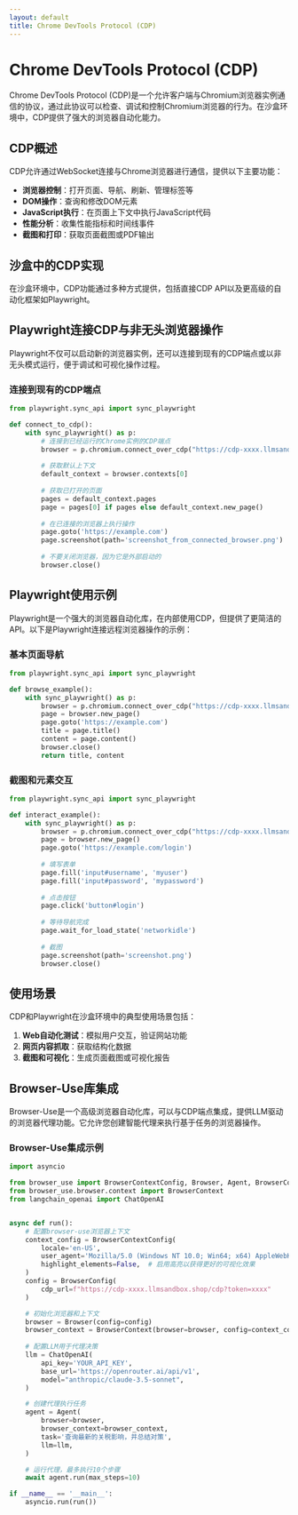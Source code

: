 ```yaml
---
layout: default
title: Chrome DevTools Protocol (CDP)
---
```


# Chrome DevTools Protocol (CDP)

Chrome DevTools Protocol (CDP)是一个允许客户端与Chromium浏览器实例通信的协议，通过此协议可以检查、调试和控制Chromium浏览器的行为。在沙盒环境中，CDP提供了强大的浏览器自动化能力。

## CDP概述

CDP允许通过WebSocket连接与Chrome浏览器进行通信，提供以下主要功能：

- **浏览器控制**：打开页面、导航、刷新、管理标签等
- **DOM操作**：查询和修改DOM元素
- **JavaScript执行**：在页面上下文中执行JavaScript代码
- **性能分析**：收集性能指标和时间线事件
- **截图和打印**：获取页面截图或PDF输出

## 沙盒中的CDP实现

在沙盒环境中，CDP功能通过多种方式提供，包括直接CDP API以及更高级的自动化框架如Playwright。

## Playwright连接CDP与非无头浏览器操作

Playwright不仅可以启动新的浏览器实例，还可以连接到现有的CDP端点或以非无头模式运行，便于调试和可视化操作过程。

### 连接到现有的CDP端点

```python
from playwright.sync_api import sync_playwright

def connect_to_cdp():
    with sync_playwright() as p:
        # 连接到已经运行的Chrome实例的CDP端点
        browser = p.chromium.connect_over_cdp("https://cdp-xxxx.llmsandbox.shop/cdp?token=xxxx")
        
        # 获取默认上下文
        default_context = browser.contexts[0]
        
        # 获取已打开的页面
        pages = default_context.pages
        page = pages[0] if pages else default_context.new_page()
        
        # 在已连接的浏览器上执行操作
        page.goto('https://example.com')
        page.screenshot(path='screenshot_from_connected_browser.png')
        
        # 不要关闭浏览器，因为它是外部启动的
        browser.close()
```
## Playwright使用示例

Playwright是一个强大的浏览器自动化库，在内部使用CDP，但提供了更简洁的API。以下是Playwright连接远程浏览器操作的示例：

### 基本页面导航

```python
from playwright.sync_api import sync_playwright

def browse_example():
    with sync_playwright() as p:
		browser = p.chromium.connect_over_cdp("https://cdp-xxxx.llmsandbox.shop/cdp?token=xxxx")
        page = browser.new_page()
        page.goto('https://example.com')
        title = page.title()
        content = page.content()
        browser.close()
        return title, content
```

### 截图和元素交互

```python
from playwright.sync_api import sync_playwright

def interact_example():
    with sync_playwright() as p:
	    browser = p.chromium.connect_over_cdp("https://cdp-xxxx.llmsandbox.shop/cdp?token=xxxx")
        page = browser.new_page()
        page.goto('https://example.com/login')
        
        # 填写表单
        page.fill('input#username', 'myuser')
        page.fill('input#password', 'mypassword')
        
        # 点击按钮
        page.click('button#login')
        
        # 等待导航完成
        page.wait_for_load_state('networkidle')
        
        # 截图
        page.screenshot(path='screenshot.png')
        browser.close()
```


## 使用场景

CDP和Playwright在沙盒环境中的典型使用场景包括：

1. **Web自动化测试**：模拟用户交互，验证网站功能
2. **网页内容抓取**：获取结构化数据
3. **截图和可视化**：生成页面截图或可视化报告

## Browser-Use库集成

Browser-Use是一个高级浏览器自动化库，可以与CDP端点集成，提供LLM驱动的浏览器代理功能。它允许您创建智能代理来执行基于任务的浏览器操作。

### Browser-Use集成示例

```python
import asyncio

from browser_use import BrowserContextConfig, Browser, Agent, BrowserConfig
from browser_use.browser.context import BrowserContext
from langchain_openai import ChatOpenAI


async def run():
    # 配置browser-use浏览器上下文
    context_config = BrowserContextConfig(
        locale='en-US',
        user_agent='Mozilla/5.0 (Windows NT 10.0; Win64; x64) AppleWebKit/537.36 (KHTML, like Gecko) Chrome/85.0.4183.102 Safari/537.36',
        highlight_elements=False,  # 启用高亮以获得更好的可视化效果
    )
    config = BrowserConfig(
        cdp_url=f"https://cdp-xxxx.llmsandbox.shop/cdp?token=xxxx"
    )

    # 初始化浏览器和上下文
    browser = Browser(config=config)
    browser_context = BrowserContext(browser=browser, config=context_config)
    
    # 配置LLM用于代理决策
    llm = ChatOpenAI(
        api_key='YOUR_API_KEY',
        base_url='https://openrouter.ai/api/v1',
        model="anthropic/claude-3.5-sonnet",
    )

    # 创建代理执行任务
    agent = Agent(
        browser=browser,
        browser_context=browser_context,
        task='查询最新的关税影响，并总结对策',
        llm=llm,
    )

    # 运行代理，最多执行10个步骤
    await agent.run(max_steps=10)

if __name__ == '__main__':
    asyncio.run(run())

